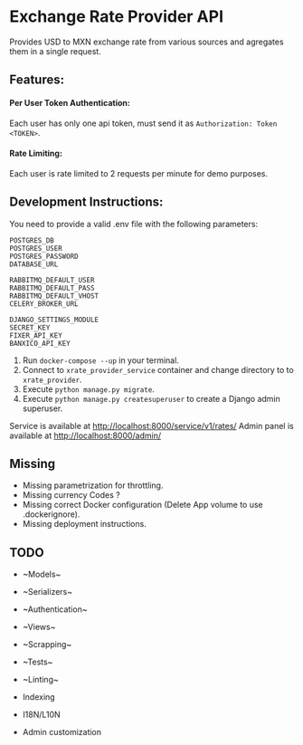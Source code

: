 # Exchange Rate Provider API

Provides USD to MXN exchange rate from various sources and agregates them in a single request.


## Features:

#### Per User Token Authentication:

Each user has only one api token, must send it as ```Authorization: Token <TOKEN>```.


#### Rate Limiting:

Each user is rate limited to 2 requests per minute for demo purposes.


## Development Instructions:

You need to provide a valid .env file with the following parameters:

```.env
POSTGRES_DB
POSTGRES_USER
POSTGRES_PASSWORD
DATABASE_URL

RABBITMQ_DEFAULT_USER
RABBITMQ_DEFAULT_PASS
RABBITMQ_DEFAULT_VHOST
CELERY_BROKER_URL

DJANGO_SETTINGS_MODULE
SECRET_KEY
FIXER_API_KEY
BANXICO_API_KEY
```

1. Run ```docker-compose --up``` in your terminal.
2. Connect to ```xrate_provider_service``` container and change directory to to ```xrate_provider```.
3. Execute ```python manage.py migrate```.
4. Execute ```python manage.py createsuperuser``` to create a Django admin superuser.

Service is available at [http://localhost:8000/service/v1/rates/](http://localhost:8000/service/v1/rates/)
Admin panel is available at [http://localhost:8000/admin/](http://localhost:8000/admin)


## Missing

- Missing parametrization for throttling.
- Missing currency Codes ?
- Missing correct Docker configuration (Delete App volume to use .dockerignore).
- Missing deployment instructions.

## TODO

- ~Models~
- ~Serializers~
- ~Authentication~
- ~Views~
- ~Scrapping~
- ~Tests~
- ~Linting~

- Indexing
- I18N/L10N
- Admin customization

